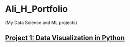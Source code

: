 # **Ali_H_Portfolio**
(My Data Science and ML projects)

## [**Project 1: Data Visualization in Python**](https://github.com/hajnayeb/Python-Visualization)
